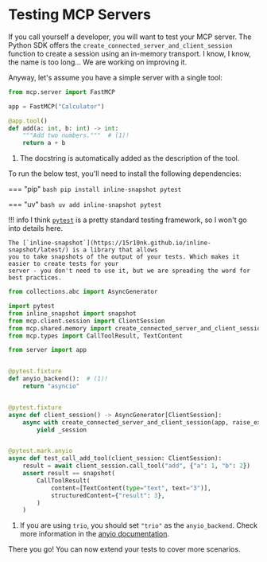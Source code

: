 # Testing MCP Servers

If you call yourself a developer, you will want to test your MCP server.
The Python SDK offers the `create_connected_server_and_client_session` function to create a session
using an in-memory transport. I know, I know, the name is too long... We are working on improving it.

Anyway, let's assume you have a simple server with a single tool:

```python title="server.py"
from mcp.server import FastMCP

app = FastMCP("Calculator")

@app.tool()
def add(a: int, b: int) -> int:
    """Add two numbers."""  # (1)!
    return a + b
```

1. The docstring is automatically added as the description of the tool.

To run the below test, you'll need to install the following dependencies:

=== "pip"
    ```bash
    pip install inline-snapshot pytest
    ```

=== "uv"
    ```bash
    uv add inline-snapshot pytest
    ```

!!! info
    I think [`pytest`](https://docs.pytest.org/en/stable/) is a pretty standard testing framework,
    so I won't go into details here.

    The [`inline-snapshot`](https://15r10nk.github.io/inline-snapshot/latest/) is a library that allows
    you to take snapshots of the output of your tests. Which makes it easier to create tests for your
    server - you don't need to use it, but we are spreading the word for best practices.

```python title="test_server.py"
from collections.abc import AsyncGenerator

import pytest
from inline_snapshot import snapshot
from mcp.client.session import ClientSession
from mcp.shared.memory import create_connected_server_and_client_session
from mcp.types import CallToolResult, TextContent

from server import app


@pytest.fixture
def anyio_backend():  # (1)!
    return "asyncio"


@pytest.fixture
async def client_session() -> AsyncGenerator[ClientSession]:
    async with create_connected_server_and_client_session(app, raise_exceptions=True) as _session:
        yield _session


@pytest.mark.anyio
async def test_call_add_tool(client_session: ClientSession):
    result = await client_session.call_tool("add", {"a": 1, "b": 2})
    assert result == snapshot(
        CallToolResult(
            content=[TextContent(type="text", text="3")],
            structuredContent={"result": 3},
        )
    )
```

1. If you are using `trio`, you should set `"trio"` as the `anyio_backend`. Check more information in the [anyio documentation](https://anyio.readthedocs.io/en/stable/testing.html#specifying-the-backends-to-run-on).

There you go! You can now extend your tests to cover more scenarios.
